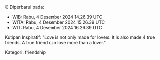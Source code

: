 ⏰ Diperbarui pada:
- WIB: Rabu, 4 Desember 2024 14.26.39 UTC
- WITA: Rabu, 4 Desember 2024 15.26.39 UTC
- WIT: Rabu, 4 Desember 2024 16.26.39 UTC

Kutipan Inspiratif:
"Love is not only made for lovers. It is also made 4 true friends. A true friend can love more than a lover."


Kategori: friendship

